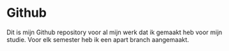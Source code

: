 # Github
 
Dit is mijn Github repository voor al mijn werk dat ik gemaakt heb voor mijn studie. Voor elk semester heb ik een apart branch aangemaakt.
